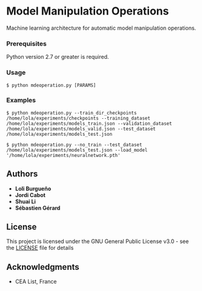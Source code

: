 # Model Manipulation Operations

Machine learning architecture for automatic model manipulation operations.

### Prerequisites

Python version 2.7 or greater is required.

### Usage

```
$ python mdeoperation.py [PARAMS]
```

### Examples


```
$ python mdeoperation.py --train_dir_checkpoints /home/lola/experiments/checkpoints --training_dataset /home/lola/experiments/models_train.json --validation_dataset /home/lola/experiments/models_valid.json --test_dataset /home/lola/experiments/models_test.json
```

```
$ python mdeoperation.py --no_train --test_dataset /home/lola/experiments/models_test.json --load_model '/home/lola/experiments/neuralnetwork.pth'
```    

## Authors

* **Loli Burgueño**
* **Jordi Cabot**
* **Shuai Li**
* **Sébastien Gérard**

## License

This project is licensed under the GNU General Public License v3.0 - see the [LICENSE](LICENSE) file for details

## Acknowledgments

* CEA List, France

